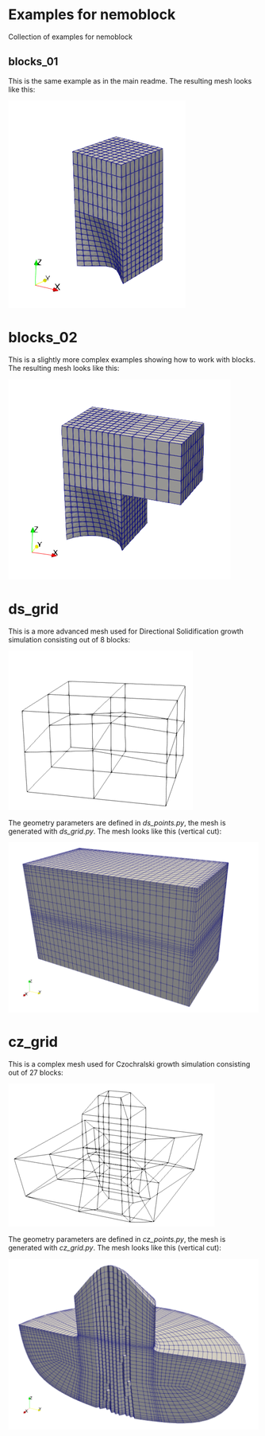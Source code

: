 # Examples for nemoblock

Collection of examples for nemoblock

## blocks_01

This is the same example as in the main readme. The resulting mesh looks like this:

![example mesh](../images/blocks_01.png)

# blocks_02

This is a slightly more complex examples showing how to work with blocks. The resulting mesh looks like this:

![example mesh](../images/blocks_02.png)

# ds_grid

This is a more advanced mesh used for Directional Solidification growth simulation consisting out of 8 blocks:

![example mesh](../images/grid_ds.png)

The geometry parameters are defined in *ds_points.py*, the mesh is generated with *ds_grid.py*. The mesh looks like this (vertical cut):

![example mesh](../images/gridstart_ds.png)

# cz_grid

This is a complex mesh used for Czochralski growth simulation consisting out of 27 blocks:

![example mesh](../images/grid_cz.png)

The geometry parameters are defined in *cz_points.py*, the mesh is generated with *cz_grid.py*. The mesh looks like this (vertical cut):

![example mesh](../images/gridstart_cz.png)

